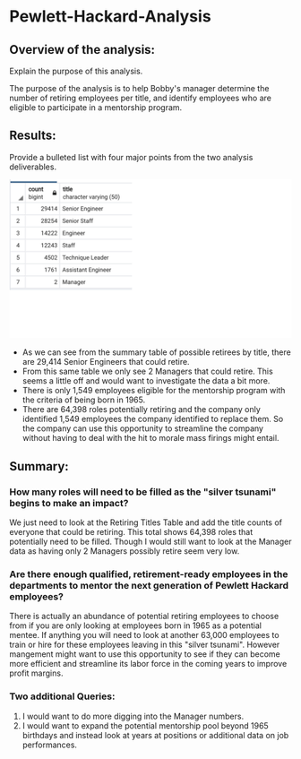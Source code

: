 # Pewlett-Hackard-Analysis

## Overview of the analysis: 

Explain the purpose of this analysis.

The purpose of the analysis is to help Bobby's manager determine the number of retiring employees per title, and identify employees who are eligible to participate in a mentorship program.

## Results: 

Provide a bulleted list with four major points from the two analysis deliverables. 

![Pewlett_Hackard_Analysis](Resources/Retiring_Titles_Table.png)
- As we can see from the summary table of possible retirees by title, there are 29,414 Senior Engineers that could retire. 
- From this same table we only see 2 Managers that could retire. This seems a little off and would want to investigate the data a bit more.
- There is only 1,549 employees eligible for the mentorship program with the criteria of being born in 1965.
- There are 64,398 roles potentially retiring and the company only identified 1,549 employees the company identified to replace them. So the company can use this opportunity to streamline the company without having to deal with the hit to morale mass firings might entail.

## Summary: 

### How many roles will need to be filled as the "silver tsunami" begins to make an impact?

We just need to look at the Retiring Titles Table and add the title counts of everyone that could be retiring. This total shows 64,398 roles that potentially need to be filled. Though I would still want to look at the Manager data as having only 2 Managers possibly retire seem very low.

### Are there enough qualified, retirement-ready employees in the departments to mentor the next generation of Pewlett Hackard employees?

There is actually an abundance of potential retiring employees to choose from if you are only looking at employees born in 1965 as a potential mentee. If anything you will need to look at another 63,000 employees to train or hire for these employees leaving in this "silver tsunami". However mangement might want to use this opportunity to see if they can become more efficient and streamline its labor force in the coming years to improve profit margins. 

### Two additional Queries:

1. I would want to do more digging into the Manager numbers.
2. I would want to expand the potential mentorship pool beyond 1965 birthdays and instead look at years at positions or additional data on job performances.

